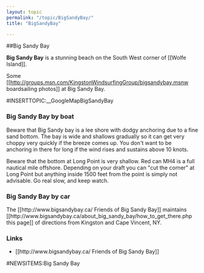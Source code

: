 ```yaml
---
layout: topic
permalink: "/topic/BigSandyBay/"
title: "BigSandyBay"

---
```


##Big Sandy Bay

<b>Big Sandy Bay</b> is a stunning beach on the South West corner of [[Wolfe Island]].

  Some [[http://groups.msn.com/KingstonWindsurfingGroup/bigsandybay.msnw boardsailing photos]] at Big Sandy Bay.

#INSERTTOPIC:__GoogleMapBigSandyBay

<h3>Big Sandy Bay by boat</h3>
Beware that Big Sandy bay is a lee shore with dodgy anchoring due to a fine sand bottom.  The bay is wide and shallows gradually so it can get very choppy very quickly if the breeze comes up.  You don't want to be anchoring in there for long if the wind rises and sustains above 10 knots.

Beware that the bottom at Long Point is very shallow.  Red can MH4 is a full nautical mile offshore.  Depending on your draft you can "cut the corner" at Long Point but anything inside 1500 feet from the point is simply not advisable.  Go real slow, and keep watch.

<h3>Big Sandy Bay by car</h3>
The [[http://www.bigsandybay.ca/ Friends of Big Sandy Bay]] maintains [[http://www.bigsandybay.ca/about_big_sandy_bay/how_to_get_there.php this page]] of directions from Kingston and Cape Vincent, NY.

<h3>Links</h3>
<ul>
<li>[[http://www.bigsandybay.ca/ Friends of Big Sandy Bay]]
</ul>

#NEWSITEMS:Big Sandy Bay



